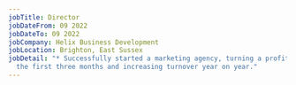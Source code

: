 ```yaml
---
jobTitle: Director
jobDateFrom: 09 2022
jobDateTo: 09 2022
jobCompany: Helix Business Development
jobLocation: Brighton, East Sussex
jobDetail: "* Successfully started a marketing agency, turning a profit within
  the first three months and increasing turnover year on year."
---
```

